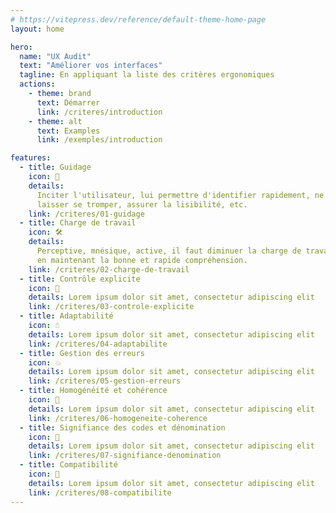 ```yaml
---
# https://vitepress.dev/reference/default-theme-home-page
layout: home

hero:
  name: "UX Audit"
  text: "Améliorer vos interfaces"
  tagline: En appliquant la liste des critères ergonomiques
  actions:
    - theme: brand
      text: Démarrer
      link: /criteres/introduction
    - theme: alt
      text: Examples
      link: /exemples/introduction

features:
  - title: Guidage
    icon: 🛒
    details:
      Inciter l'utilisateur, lui permettre d'identifier rapidement, ne pas le
      laisser se tromper, assurer la lisibilité, etc.
    link: /criteres/01-guidage
  - title: Charge de travail
    icon: 🛠️
    details:
      Perceptive, mnésique, active, il faut diminuer la charge de travail tout
      en maintenant la bonne et rapide compréhension.
    link: /criteres/02-charge-de-travail
  - title: Contrôle explicite
    icon: 🚗
    details: Lorem ipsum dolor sit amet, consectetur adipiscing elit
    link: /criteres/03-controle-explicite
  - title: Adaptabilité
    icon: ☃
    details: Lorem ipsum dolor sit amet, consectetur adipiscing elit
    link: /criteres/04-adaptabilite
  - title: Gestion des erreurs
    icon: 💥
    details: Lorem ipsum dolor sit amet, consectetur adipiscing elit
    link: /criteres/05-gestion-erreurs
  - title: Homogénéité et cohérence
    icon: 🍔
    details: Lorem ipsum dolor sit amet, consectetur adipiscing elit
    link: /criteres/06-homogeneite-coherence
  - title: Signifiance des codes et dénomination
    icon: 🥐
    details: Lorem ipsum dolor sit amet, consectetur adipiscing elit
    link: /criteres/07-signifiance-denomination
  - title: Compatibilité
    icon: 🚞
    details: Lorem ipsum dolor sit amet, consectetur adipiscing elit
    link: /criteres/08-compatibilite
---
```

